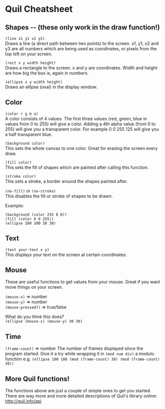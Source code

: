 # Quil Cheatsheet

## Shapes -- (these only work in the draw function!)

`(line x1 y1 x2 y2)`  
Draws a line (a direct path between two points) to the screen. x1, y1, x2 and y3 are all numbers which are being used as coordinates, or pixels from the top left on your screen.

`(rect x y width height)`  
Draws a rectangle to the screen. x and y are coordinates. Width and height are how big the box is, again in numbers.

`(ellipse x y width height)`  
Draws an ellipse (oval) in the display window.


## Color
`(color r g b a)`  
A color consists of 4 values. The first three values (red, green, blue in values from 0 to 255) will give a color. Adding a 4th alpha value (from 0 to 255) will give you a transparent color. For example 0 0 255 125 will give you a half transparent blue.

`(background color)`  
This sets the whole canvas to one color. Great for erasing the screen every draw.

`(fill color)`  
This sets the fill of shapes which are painted after calling this function.

`(stroke color)`  
This sets a stroke, a border around the shapes painted after.

`(no-fill)` or `(no-stroke)`  
This disables the fill or stroke of shapes to be drawn.

Example:  
```
(background (color 255 0 0))
(fill (color 0 0 255))
(ellipse 100 100 30 30)
```


## Text

`(text your-text x y)`  
This displays your text on the screen at certain coordinates.

## Mouse
These are useful functions to get values from your mouse. Great if you want move things on your screen. 

`(mouse-x)` => number  
`(mouse-y)` => number  
`(mouse-pressed?)` => true/false

What do you think this does?  
`(ellipse (mouse-x) (mouse-y) 30 30)`


## Time

`(frame-count)` => number
The number of frames displayed since the program started. Give it a try while wrapping it in `(mod num div)` a modulo function e.g. `(ellipse 100 100 (mod (frame-count) 30) (mod (frame-count) 30))`


## More Quil functions!
The functions above are just a couple of simple ones to get you started. There are way more and more detailed descriptions of Quil's library online: http://quil.info/api
